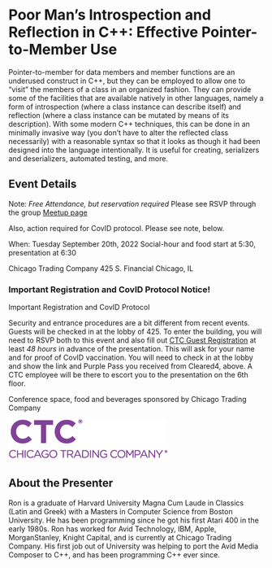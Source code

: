 # Poor Man’s Introspection and Reflection in C++: Effective Pointer-to-Member Use

Pointer-to-member for data members and member functions are an underused construct in C++, 
but they can be employed to allow one to “visit” the members of a class in an organized 
fashion. They can provide some of the facilities that are available natively in other 
languages, namely a form of introspection (where a class instance can describe itself) 
and reflection (where a class instance can be mutated by means of its description). 
With some modern C++ techniques, this can be done in an minimally invasive way 
(you don’t have to alter the reflected class necessarily) with a reasonable syntax so 
that it looks as though it had been designed into the language intentionally. It is 
useful for creating, serializers and deserializers, automated testing, and more.

## Event Details

Note: *Free Attendance, but reservation required* 
Please see RSVP through the group [Meetup page](https://www.meetup.com/chicago-c-cpp-users-group/events/288020086/)

Also, action required for CovID protocol. Please see note, below.

When: Tuesday September 20th, 2022
Social-hour and food start at 5:30, presentation at 6:30

Chicago Trading Company
425 S. Financial
Chicago, IL

### Important Registration and CovID Protocol Notice!
Important Registration and CovID Protocol

Security and entrance procedures are a bit different from recent events. Guests will be 
checked in at the lobby of 425. To enter the building, you will need to RSVP both to 
this event and also fill out [CTC Guest Registration](https://www.c4wrk.com/ZDdXp8YcRR2JtRVL8) 
at least *48 hours* in advance of the 
presentation. This will ask for your name and for proof of CovID vaccination. You will 
need to check in at the lobby and show the link and Purple Pass you received from 
Cleared4, above. A CTC employee will be there to escort you to the presentation on the 
6th floor.

Conference space, food and beverages sponsored by Chicago Trading Company

[![Chicago Trading Comapny](../logos/ctc_2022_small.png)]()

## About the Presenter

Ron is a graduate of Harvard University Magna Cum Laude in Classics (Latin and Greek) 
with a Masters in Computer Science from Boston University. He has been programming 
since he got his first Atari 400 in the early 1980s. Ron has worked for Avid Technology, 
IBM, Apple, MorganStanley, Knight Capital, and is currently at Chicago Trading Company. 
His first job out of University was helping to port the Avid Media Composer to C++, and 
has been programming C++ ever since.


